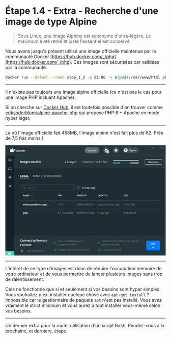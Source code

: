 # Étape 1.4 - Extra - Recherche d'une image de type Alpine

> Sous Linux, une image Alphine est synonyme d'ultra-légère. Le maximum a été retiré et juste l'essentiel est conservé.

Nous avons jusqu'à présent utilisé une image officielle maintenue par la communauté Docker [https://hub.docker.com/_/php](https://hub.docker.com/_/php). Ces images sont sécurisées car validées par la communauté.

```bash
docker run --detach --name step_1_2 -p 81:80 -v $(pwd):/var/www/html php:8.1.5-apache
```

----

Il n'existe pas toujours une image alpine officielle (ce n'est pas le cas pour une image PHP incluant Apache).

Si on cherche sur [Docker Hub](https://hub.docker.com/), il est toutefois possible d'en trouver comme [eriksoderblom/alpine-apache-php](https://hub.docker.com/r/eriksoderblom/alpine-apache-php) qui propose PHP 8 + Apache en mode hyper léger. 

----

Là où l'image officielle fait 458MB, l'image alpine n'est fait plus de 62. Près de 7,5 fois moins !

![Utilisation d'une image de type Alpine](./images/image_alpine_step_1_5.png)

----

L'intérêt de ce type d'images est donc de réduire l'occupation mémoire de votre ordinateur et de vous permettre de lancer plusieurs images sans trop de ralentissement. 

Cela ne fonctionne que si et seulement si vos besoins sont hyper simples. Vous souhaitez p.ex. installer quelque chose avec `apt-get install` ? Impossible car le gestionnaire de paquets `apt` n'est pas installé. Vous avez vraiment le strict minimum et vous aurez à tout installer vous-même selon vos besoins.

----

<!-- .slide: data-background="./images/we-have-learned.jpg" data-background-size="cover" -->

Un dernier extra pour la route, utilisation d'un script Bash. Rendez-vous à la prochaine, et dernière, étape.
